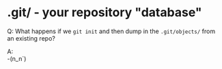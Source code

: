 # .git/ - your repository "database"

Q:  What happens if we `git init` and then dump in
    the `.git/objects/` from an existing repo?

A:  
    -(n_n`)









